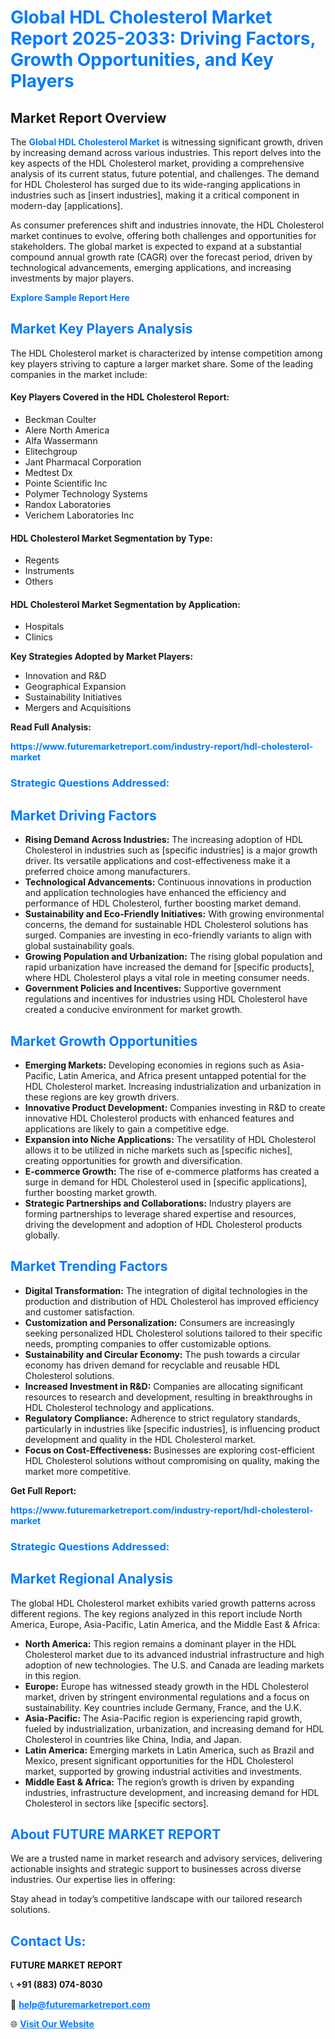 <h1 style="color: #007BFF;">Global HDL Cholesterol Market Report 2025-2033: Driving Factors, Growth Opportunities, and Key Players</h1>

<section id="overview">
<h2>Market Report Overview</h2>
<p>The <a href="https://www.futuremarketreport.com/industry-report/hdl-cholesterol-market" style="color: #007BFF; text-decoration: none;"><strong>Global HDL Cholesterol Market</strong></a> is witnessing significant growth, driven by increasing demand across various industries. This report delves into the key aspects of the HDL Cholesterol market, providing a comprehensive analysis of its current status, future potential, and challenges. The demand for HDL Cholesterol has surged due to its wide-ranging applications in industries such as [insert industries], making it a critical component in modern-day [applications].</p>
<p>As consumer preferences shift and industries innovate, the HDL Cholesterol market continues to evolve, offering both challenges and opportunities for stakeholders. The global market is expected to expand at a substantial compound annual growth rate (CAGR) over the forecast period, driven by technological advancements, emerging applications, and increasing investments by major players.</p>
</section>

<section id="overview">
<p><a href="https://www.futuremarketreport.com/request-sample/reportId=59926" style="color: #007BFF; text-decoration: none;"><strong>Explore Sample Report Here</strong></a></p>
</section>

<section id="key-players">
<h2 style="color: #007BFF;">Market Key Players Analysis</h2>
<p>The HDL Cholesterol market is characterized by intense competition among key players striving to capture a larger market share. Some of the leading companies in the market include:</p>
<h4>Key Players Covered in the HDL Cholesterol Report:</h4>
<ul><li>Beckman Coulter</li><li>Alere North America</li><li>Alfa Wassermann</li><li>Elitechgroup</li><li>Jant Pharmacal Corporation</li><li>Medtest Dx</li><li>Pointe Scientific Inc</li><li>Polymer Technology Systems</li><li>Randox Laboratories</li><li>Verichem Laboratories Inc</li></ul>
<h4>HDL Cholesterol Market Segmentation by Type:</h4>
<ul><li>Regents</li><li>Instruments</li><li>Others</li></ul>

<h4>HDL Cholesterol Market Segmentation by Application:</h4>
<ul><li>Hospitals</li><li>Clinics</li></ul>
<p><strong>Key Strategies Adopted by Market Players:</strong></p>
<ul>
<li>Innovation and R&D</li>
<li>Geographical Expansion</li>
<li>Sustainability Initiatives</li>
<li>Mergers and Acquisitions</li>
</ul>
</section>

<section>
<p><strong>Read Full Analysis: </strong></p><a href="https://www.futuremarketreport.com/industry-report/hdl-cholesterol-market" style="color: #007BFF; text-decoration: none;"><strong>https://www.futuremarketreport.com/industry-report/hdl-cholesterol-market</strong></a>
<h3 style="color: #007BFF;">Strategic Questions Addressed:</h3>
</section>

<section id="driving-factors">
<h2 style="color: #007BFF;">Market Driving Factors</h2>
<ul>
<li><strong>Rising Demand Across Industries:</strong> The increasing adoption of HDL Cholesterol in industries such as [specific industries] is a major growth driver. Its versatile applications and cost-effectiveness make it a preferred choice among manufacturers.</li>
<li><strong>Technological Advancements:</strong> Continuous innovations in production and application technologies have enhanced the efficiency and performance of HDL Cholesterol, further boosting market demand.</li>
<li><strong>Sustainability and Eco-Friendly Initiatives:</strong> With growing environmental concerns, the demand for sustainable HDL Cholesterol solutions has surged. Companies are investing in eco-friendly variants to align with global sustainability goals.</li>
<li><strong>Growing Population and Urbanization:</strong> The rising global population and rapid urbanization have increased the demand for [specific products], where HDL Cholesterol plays a vital role in meeting consumer needs.</li>
<li><strong>Government Policies and Incentives:</strong> Supportive government regulations and incentives for industries using HDL Cholesterol have created a conducive environment for market growth.</li>
</ul>
</section>

<section id="growth-opportunities">
<h2 style="color: #007BFF;">Market Growth Opportunities</h2>
<ul>
<li><strong>Emerging Markets:</strong> Developing economies in regions such as Asia-Pacific, Latin America, and Africa present untapped potential for the HDL Cholesterol market. Increasing industrialization and urbanization in these regions are key growth drivers.</li>
<li><strong>Innovative Product Development:</strong> Companies investing in R&D to create innovative HDL Cholesterol products with enhanced features and applications are likely to gain a competitive edge.</li>
<li><strong>Expansion into Niche Applications:</strong> The versatility of HDL Cholesterol allows it to be utilized in niche markets such as [specific niches], creating opportunities for growth and diversification.</li>
<li><strong>E-commerce Growth:</strong> The rise of e-commerce platforms has created a surge in demand for HDL Cholesterol used in [specific applications], further boosting market growth.</li>
<li><strong>Strategic Partnerships and Collaborations:</strong> Industry players are forming partnerships to leverage shared expertise and resources, driving the development and adoption of HDL Cholesterol products globally.</li>
</ul>
</section>

<section id="trending-factors">
<h2 style="color: #007BFF;">Market Trending Factors</h2>
<ul>
<li><strong>Digital Transformation:</strong> The integration of digital technologies in the production and distribution of HDL Cholesterol has improved efficiency and customer satisfaction.</li>
<li><strong>Customization and Personalization:</strong> Consumers are increasingly seeking personalized HDL Cholesterol solutions tailored to their specific needs, prompting companies to offer customizable options.</li>
<li><strong>Sustainability and Circular Economy:</strong> The push towards a circular economy has driven demand for recyclable and reusable HDL Cholesterol solutions.</li>
<li><strong>Increased Investment in R&D:</strong> Companies are allocating significant resources to research and development, resulting in breakthroughs in HDL Cholesterol technology and applications.</li>
<li><strong>Regulatory Compliance:</strong> Adherence to strict regulatory standards, particularly in industries like [specific industries], is influencing product development and quality in the HDL Cholesterol market.</li>
<li><strong>Focus on Cost-Effectiveness:</strong> Businesses are exploring cost-efficient HDL Cholesterol solutions without compromising on quality, making the market more competitive.</li>
</ul>
</section>

<section>
<p><strong>Get Full Report: </strong></p><a href="https://www.futuremarketreport.com/industry-report/hdl-cholesterol-market" style="color: #007BFF; text-decoration: none;"><strong>https://www.futuremarketreport.com/industry-report/hdl-cholesterol-market</strong></a>
<h3 style="color: #007BFF;">Strategic Questions Addressed:</h3>
</section>


<section id="regional-analysis">
<h2 style="color: #007BFF;">Market Regional Analysis</h2>
<p>The global HDL Cholesterol market exhibits varied growth patterns across different regions. The key regions analyzed in this report include North America, Europe, Asia-Pacific, Latin America, and the Middle East & Africa:</p>
<ul>
<li><strong>North America:</strong> This region remains a dominant player in the HDL Cholesterol market due to its advanced industrial infrastructure and high adoption of new technologies. The U.S. and Canada are leading markets in this region.</li>
<li><strong>Europe:</strong> Europe has witnessed steady growth in the HDL Cholesterol market, driven by stringent environmental regulations and a focus on sustainability. Key countries include Germany, France, and the U.K.</li>
<li><strong>Asia-Pacific:</strong> The Asia-Pacific region is experiencing rapid growth, fueled by industrialization, urbanization, and increasing demand for HDL Cholesterol in countries like China, India, and Japan.</li>
<li><strong>Latin America:</strong> Emerging markets in Latin America, such as Brazil and Mexico, present significant opportunities for the HDL Cholesterol market, supported by growing industrial activities and investments.</li>
<li><strong>Middle East & Africa:</strong> The region’s growth is driven by expanding industries, infrastructure development, and increasing demand for HDL Cholesterol in sectors like [specific sectors].</li>
</ul>
</section>

<footer>
<h2 style="color: #007BFF;">About FUTURE MARKET REPORT</h2>
<p>We are a trusted name in market research and advisory services, delivering actionable insights and strategic support to businesses across diverse industries. Our expertise lies in offering:</p>

<p>Stay ahead in today’s competitive landscape with our tailored research solutions.</p>

<h2 style="color: #007BFF;">Contact Us:</h2>
<p><strong>FUTURE MARKET REPORT</strong></p>
<p>📞 <strong>+91 (883) 074-8030</strong></p>
<p>📧 <strong><a href="mailto:help@futuremarketreport.com" style="color: #007BFF;">help@futuremarketreport.com</a></strong></p>
<p>🌐 <strong><a href="https://www.futuremarketreport.com/" style="color: #007BFF;">Visit Our Website</a></strong></p>
</footer>